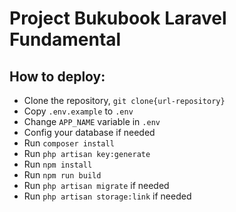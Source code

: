 # Project Bukubook Laravel Fundamental

## How to deploy:
- Clone the repository, `git clone{url-repository}`
- Copy `.env.example` to `.env`
- Change `APP_NAME` variable in `.env`
- Config your database if needed
- Run `composer install`
- Run `php artisan key:generate`
- Run `npm install`
- Run `npm run build`
- Run `php artisan migrate` if needed
- Run `php artisan storage:link` if needed
